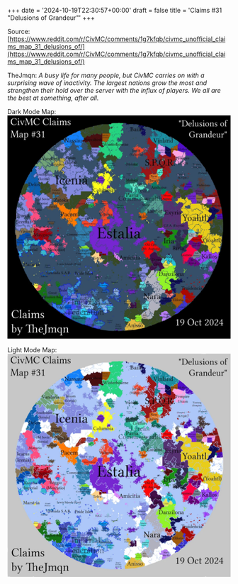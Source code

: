 +++
date = '2024-10-19T22:30:57+00:00'
draft = false
title = 'Claims #31 "Delusions of Grandeur"'
+++

Source: [https://www.reddit.com/r/CivMC/comments/1g7kfqb/civmc_unofficial_claims_map_31_delusions_of/](https://www.reddit.com/r/CivMC/comments/1g7kfqb/civmc_unofficial_claims_map_31_delusions_of/)

TheJmqn: *A busy life for many people, but CivMC carries on with a surprising wave of inactivity. The largest nations grow the most and strengthen their hold over the server with the influx of players. We all are the best at something, after all.*

Dark Mode Map:
[![Claims #31](https://raw.githubusercontent.com/CivMC-Map-Archive/civmc-map-archive.github.io/refs/heads/main/static/images/CivMC-Claims-31.webp)](https://raw.githubusercontent.com/CivMC-Map-Archive/civmc-map-archive.github.io/refs/heads/main/static/images/CivMC-Claims-31.webp)

Light Mode Map:
[![Claims #31 Light](https://raw.githubusercontent.com/CivMC-Map-Archive/civmc-map-archive.github.io/refs/heads/main/static/images/CivMC-Claims-31-Light.webp)](https://raw.githubusercontent.com/CivMC-Map-Archive/civmc-map-archive.github.io/refs/heads/main/static/images/CivMC-Claims-31-Light.webp)
